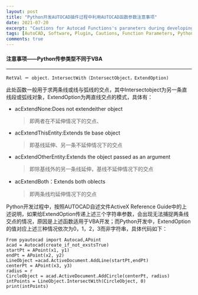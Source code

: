 ```yaml
---
layout: post
title: "Python开发AUTOCAD插件过程中利用AUTOCAD函数参数注意事项"
date: 2021-07-20
excerpt: "Cautions for Autocad Functions's paraneters during developing a PLugin with Python"
tags: [AutoCAD, Software, Plugin, Cautions, Function Parameters, Python]
comments: true
---
```


#### 注意事项——Python传参类型不同于VBA
---
```
RetVal ＝ object．IntersectWith（IntersectObject，ExtendOption)
```

此处函数一般用于求两条线或线与弧线的交点，其中Intersectobject为另一条直线段或弧线对象，ExtendOption为两直线交点的模式，具体有：

- acExtendNone:Does not extendeither object
  
  > 即两者在不延伸情况下的交点、

- acExtendThisEntity:Extends tle base object
  
  > 即基线延伸、另一条不延伸情况下的交点

- acExtendOtherEntity:Extends the object passed as an argument
  
  > 即除基线外的另一条线延伸，基线不延伸情况下的交点

- acExtendBoth：Extends both oblects
  
  > 即两条线均延伸情况下的交点
  
Python开发过程中，按照AUTOCAD自述文件ActiveX Reference Guide中的上述说明，如果给ExtendOption传递上述三个字符串参数，会出现无法捕捉两条线交点的情况，原因是上述函数适用于VBA开发；而Python开发中，ExtendOption的值对应上述三种情况依次为0，1，2，3而非字符串，具体代码如下：

```
From pyautocad import Autocad,APoint
acad = Autocad(create_if_not_exstsTrue)
startPt = APoint(x1, y1)
endPt = APoint(x2, y2)
LineObject =acad.ActiveDocument.AddLine(startPt,endPt)
centerPt = APoint(x3, y3)
radius = r
CircleObject = acad.ActiveDocument.AddCircle(centerPt, radius)
intPoints = LineObject.IntersectWith(CircleObject, 0)
print(intPoints)
```
